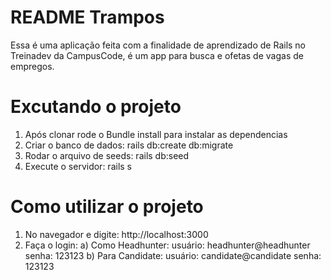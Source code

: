 # README Trampos

Essa é uma aplicação feita com a finalidade de aprendizado de Rails no Treinadev da CampusCode, é um app para busca e ofetas de vagas de empregos.

# Excutando o projeto

1. Após clonar rode o Bundle install para instalar as dependencias
2. Criar o banco de dados: rails db:create db:migrate
3. Rodar o arquivo de seeds: rails db:seed
4. Execute o servidor: rails s


# Como utilizar o projeto

1. No navegador e digite: http://localhost:3000
2. Faça o login: 
    a) Como Headhunter:
        usuário: headhunter@headhunter
        senha: 123123 
    b) Para Candidate: 
        usuário: candidate@candidate
        senha: 123123
